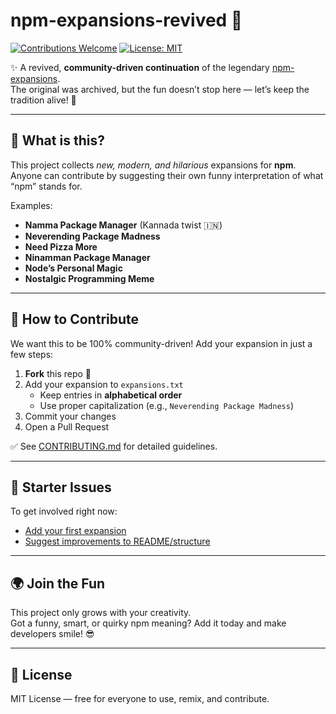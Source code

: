 # npm-expansions-revived 🎉

[![Contributions Welcome](https://img.shields.io/badge/contributions-welcome-brightgreen.svg?style=flat)](./CONTRIBUTING.md)
[![License: MIT](https://img.shields.io/badge/License-MIT-yellow.svg)](./LICENSE)

✨ A revived, **community-driven continuation** of the legendary [npm-expansions](https://github.com/npm/npm-expansions).  
The original was archived, but the fun doesn’t stop here — let’s keep the tradition alive! 🚀

---

## 📖 What is this?
This project collects *new, modern, and hilarious* expansions for **npm**.  
Anyone can contribute by suggesting their own funny interpretation of what “npm” stands for.

Examples:
- **Namma Package Manager** (Kannada twist 🇮🇳)
- **Neverending Package Madness**
- **Need Pizza More**
- **Ninamman Package Manager**
- **Node’s Personal Magic**
- **Nostalgic Programming Meme**

---

## 🚀 How to Contribute
We want this to be 100% community-driven! Add your expansion in just a few steps:

1. **Fork** this repo 🍴  
2. Add your expansion to `expansions.txt`  
   - Keep entries in **alphabetical order**  
   - Use proper capitalization (e.g., `Neverending Package Madness`)  
3. Commit your changes  
4. Open a Pull Request  

✅ See [CONTRIBUTING.md](./CONTRIBUTING.md) for detailed guidelines.  

---

## 📌 Starter Issues
To get involved right now:
- [Add your first expansion](../../issues)  
- [Suggest improvements to README/structure](../../issues)  

---

## 🌍 Join the Fun
This project only grows with your creativity.  
Got a funny, smart, or quirky npm meaning? Add it today and make developers smile! 😎  

---

## 📜 License
MIT License — free for everyone to use, remix, and contribute.
